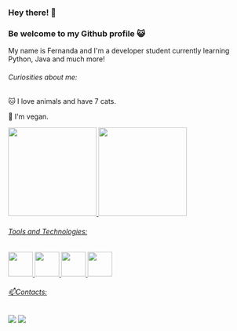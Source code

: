 ### Hey there! 👋
### Be welcome to my Github profile :smiley_cat:
My name is Fernanda and I'm a developer student currently learning Python, Java and much more!
          
###### Curiosities about me:
<p>🐱 I love animals and have 7 cats.</>
<p>🌿 I'm vegan.</>

<div>
<a href="https://github.com/FernandaIshida">
<img height="180em" src="https://github-readme-stats.vercel.app/api/top-langs/?username=FernandaIshida&layout=compact&langs_count=7&theme=dracula"/>
<img height="180em" src="https://github-readme-stats.vercel.app/api?username=FernandaIshida&show_icons=true&theme=dracula&include_all_commits=true&count_private=true"/>
</div>
          
          
###### Tools and Technologies:
<div align-"center">
<img src="https://cdn.jsdelivr.net/gh/devicons/devicon/icons/python/python-original.svg"width="50px"/>
<img src="https://cdn.jsdelivr.net/gh/devicons/devicon/icons/java/java-original.svg"width="50px"/>
<img src="https://cdn.jsdelivr.net/gh/devicons/devicon/icons/spring/spring-original.svg"width="50px" />
<img src="https://cdn.jsdelivr.net/gh/devicons/devicon/icons/html5/html5-original.svg"width="50px" />
          
</div>
                    
          
###### 📫Contacts:
<div>
<a href = "mailto:contato@fer.ishida@gmail.com"><img src="https://img.shields.io/badge/Gmail-D14836?style=for-the-badge&logo=gmail&logoColor=white" target="_blank"></a>
<a href="https://www.linkedin.com/in/fernandaishidadev/" target="_blank"><img src="https://img.shields.io/badge/-LinkedIn-%230077B5?style=for-the-badge&logo=linkedin&logoColor=white" target="_blank"></a>   
</div>



